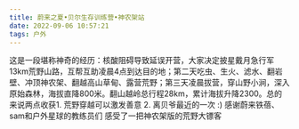 ```yaml
---
title: 蔚来之夏•贝尔生存训练营•神农架站
date: 2022-09-06 10:57:21
tags: 户外
---
```


这是一段堪称神奇的经历：核酸阻碍导致延误开营，大家决定披星戴月急行军13km荒野山路，互帮互助凌晨4点到达目的地；第二天吃虫、生火、滤水、翻岩壁、冲顶神农架、翻越高山草甸、露营荒野；第三天凌晨拔营，穿山野小涧，深入原始森林，海拔直降800米。翻山越岭总行程28km，累计海拔升降2300。总的来说两点收获1. 荒野穿越可以激发善意 2. 离贝爷最近的一次 :) 
感谢蔚来铁蓓、sam和户外星球的教练员们 感受了一把神农架版的荒野大镖客